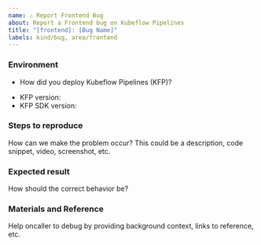 ```yaml
---
name: ⚠️ Report Frontend Bug
about: Report a Frontend bug on Kubeflow Pipelines
title: "[frontend]: [Bug Name]"
labels: kind/bug, area/frontend
---
```


### Environment

*  How did you deploy Kubeflow Pipelines (KFP)?
<!-- If you are not sure, here's [an introduction of all options](https://www.kubeflow.org/docs/pipelines/installation/overview/). -->
*  KFP version: <!-- If you are not sure, build commit shows on bottom of KFP UI left sidenav. -->
*  KFP SDK version: <!-- Please attach the output of this shell command: $pip list | grep kfp -->


### Steps to reproduce

How can we make the problem occur?
This could be a description, code snippet, video, screenshot, etc.


### Expected result

How should the correct behavior be?


### Materials and Reference

Help oncaller to debug by providing background context, links to reference, etc.
